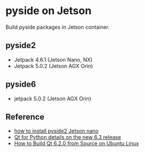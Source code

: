 # pyside on Jetson

Build pyside packages in Jetson container.

## pyside2

- Jetpack 4.6.1 (Jetson Nano, NX)
- Jetpack 5.0.2 (Jetson AGX Orin)

## pyside6

- jetpack 5.0.2 (Jetson AGX Orin)

## Reference

- [how to install pyside2 Jetson nano](https://forums.developer.nvidia.com/t/how-to-install-pyside2-jetson-nano/78677/3)
- [Qt for Python details on the new 6.3 release](https://www.qt.io/blog/qt-for-python-details-on-the-new-6.3-release)
- [How to Build Qt 6.2.0 from Source on Ubuntu Linux](https://www.ics.com/blog/how-build-qt-620-source-ubuntu-linux)